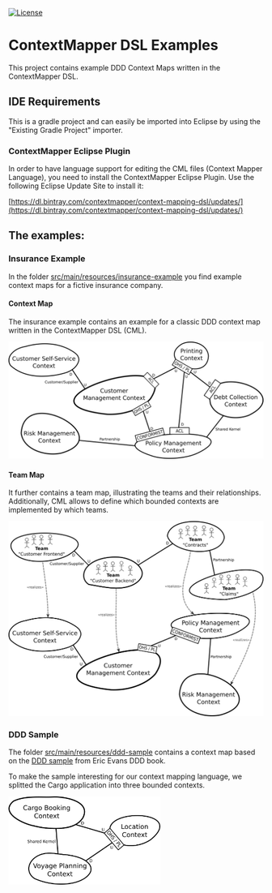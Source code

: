 [![License](https://img.shields.io/badge/License-Apache%202.0-blue.svg)](https://opensource.org/licenses/Apache-2.0)

# ContextMapper DSL Examples

This project contains example DDD Context Maps written in the ContextMapper DSL.

## IDE Requirements
This is a gradle project and can easily be imported into Eclipse by using the "Existing Gradle Project" importer.

### ContextMapper Eclipse Plugin
In order to have language support for editing the CML files (Context Mapper Language), you need to install the ContextMapper Eclipse Plugin.
Use the following Eclipse Update Site to install it:

[https://dl.bintray.com/contextmapper/context-mapping-dsl/updates/](https://dl.bintray.com/contextmapper/context-mapping-dsl/updates/)

## The examples:

### Insurance Example
In the folder [src/main/resources/insurance-example](./src/main/resources/insurance-example) you find example context maps for a fictive insurance company.

#### Context Map
The insurance example contains an example for a classic DDD context map written in the ContextMapper DSL (CML).

<img alt="Insurance Company Example Context Map" src="./src/main/resources/insurance-example/images/ContextMap-Illustration.png" width="750px">

#### Team Map
It further contains a team map, illustrating the teams and their relationships. Additionally, CML allows to define which bounded contexts are implemented by which teams.

<img alt="Insurance Company Example Context Map" src="./src/main/resources/insurance-example/images/TeamMap-Illustration.png" width="750px">

### DDD Sample
The folder [src/main/resources/ddd-sample](./src/main/resources/ddd-sample) contains a context map based on the [DDD sample](https://github.com/citerus/dddsample-core) from Eric Evans DDD book. 

To make the sample interesting for our context mapping language, we splitted the Cargo application into three bounded contexts.

<img alt="Insurance Company Example Context Map" src="./src/main/resources/ddd-sample/images/DDD-Cargo-Tracking-ContextMap-Illustration.png" width="300px">
